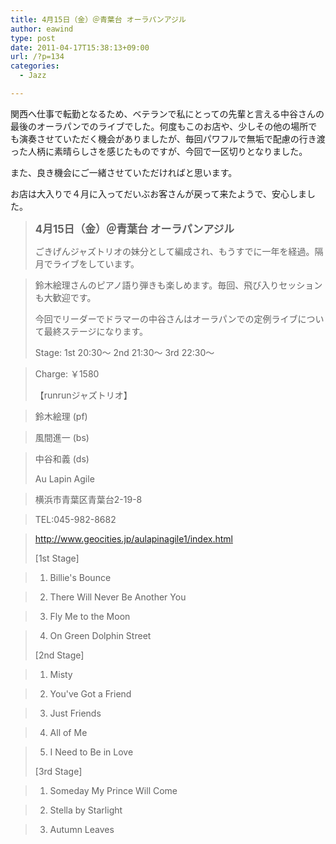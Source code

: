 ```yaml
---
title: 4月15日（金）＠青葉台 オーラパンアジル
author: eawind
type: post
date: 2011-04-17T15:38:13+09:00
url: /?p=134
categories:
  - Jazz

---
```

関西へ仕事で転勤となるため、ベテランで私にとっての先輩と言える中谷さんの最後のオーラパンでのライブでした。何度もこのお店や、少しその他の場所でも演奏させていただく機会がありましたが、毎回パワフルで無垢で配慮の行き渡った人柄に素晴らしさを感じたものですが、今回で一区切りとなりました。

また、良き機会にご一緒させていただければと思います。

お店は大入りで４月に入ってだいぶお客さんが戻って来たようで、安心しました。

> **<big>4月15日（金）＠青葉台 オーラパンアジル</big>**
> 
> ごきげんジャズトリオの妹分として編成され、もうすでに一年を経過。隔月でライブをしています。
  
> 鈴木絵理さんのピアノ語り弾きも楽しめます。毎回、飛び入りセッションも大歓迎です。
> 
> 今回でリーダーでドラマーの中谷さんはオーラパンでの定例ライブについて最終ステージになります。
> 
> Stage: 1st 20:30〜 2nd 21:30〜 3rd 22:30〜
  
> Charge: ￥1580
> 
> 【runrunジャズトリオ】
  
> 鈴木絵理 (pf)
  
> 風間進一 (bs)
  
> 中谷和義 (ds)
> 
> Au Lapin Agile
  
> 横浜市青葉区青葉台2-19-8
  
> TEL:045-982-8682
  
> http://www.geocities.jp/aulapinagile1/index.html
> 
> [1st Stage]
  
> 1. Billie's Bounce
  
> 2. There Will Never Be Another You
  
> 3. Fly Me to the Moon
  
> 4. On Green Dolphin Street
> 
> [2nd Stage]
  
> 1. Misty
  
> 2. You've Got a Friend
  
> 3. Just Friends
  
> 4. All of Me
  
> 5. I Need to Be in Love
> 
> [3rd Stage]
  
> 1. Someday My Prince Will Come
  
> 2. Stella by Starlight
  
> 3. Autumn Leaves
